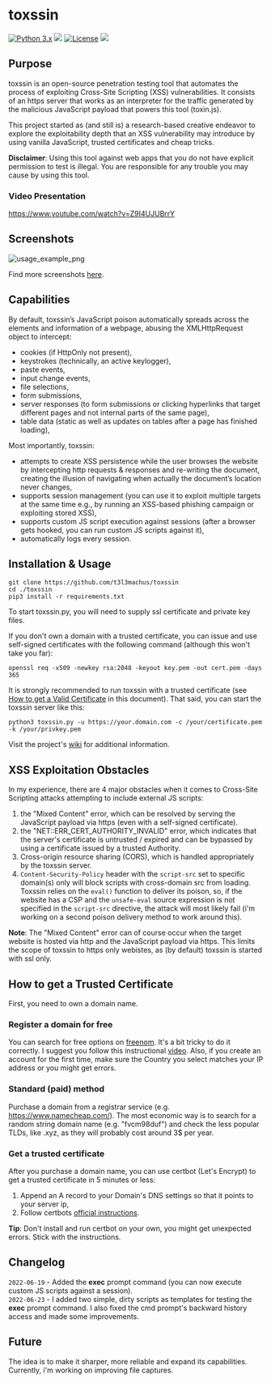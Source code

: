 # toxssin  
[![Python 3.x](https://img.shields.io/badge/python-3.x-yellow.svg)](https://www.python.org/) <img src="https://img.shields.io/badge/vanilla-JavaScript-blue"> [![License](https://img.shields.io/badge/license-MIT-red.svg)](https://github.com/t3l3machus/toxssin/blob/main/LICENSE) 
<img src="https://img.shields.io/badge/Maintained%3F-Yes-CD8335">
## Purpose

toxssin is an open-source penetration testing tool that automates the process of exploiting Cross-Site Scripting (XSS) vulnerabilities. It consists of an https server that works as an interpreter for the traffic generated by the malicious JavaScript payload that powers this tool (toxin.js).  

This project started as (and still is) a research-based creative endeavor to explore the exploitability depth that an XSS vulnerability may introduce by using vanilla JavaScript, trusted certificates and cheap tricks.

**Disclaimer**: Using this tool against web apps that you do not have explicit permission to test is illegal. You are responsible for any trouble you may cause by using this tool.  

### Video Presentation  
https://www.youtube.com/watch?v=Z9I4UJUBrrY

## Screenshots
![usage_example_png](https://raw.github.com/t3l3machus/toxssin/master/Screenshots/toxssin-1.png)
  
Find more screenshots [here](Screenshots/).

## Capabilities  
By default, toxssin’s JavaScript poison automatically spreads across the elements and information of a webpage, abusing the XMLHttpRequest object to intercept:
- cookies (if HttpOnly not present),
- keystrokes (technically, an active keylogger),
- paste events,
- input change events,
- file selections,
- form submissions,
- server responses (to form submissions or clicking hyperlinks that target different pages and not internal parts of the same page),
- table data (static as well as updates on tables after a page has finished loading),

Most importantly, toxssin:
- attempts to create XSS persistence while the user browses the website by intercepting http requests & responses and re-writing the document, creating the illusion of navigating when actually the document’s location never changes,
- supports session management (you can use it to exploit multiple targets at the same time e.g., by running an XSS-based phishing campaign or exploiting stored XSS),
- supports custom JS script execution against sessions (after a browser gets hooked, you can run custom JS scripts against it),
- automatically logs every session.


## Installation & Usage
```
git clone https://github.com/t3l3machus/toxssin
cd ./toxssin
pip3 install -r requirements.txt
```  
To start toxssin.py, you will need to supply ssl certificate and private key files.

If you don't own a domain with a trusted certificate, you can issue and use self-signed certificates with the following command (although this won't take you far):  
```
openssl req -x509 -newkey rsa:2048 -keyout key.pem -out cert.pem -days 365
```

It is strongly recommended to run toxssin with a trusted certificate (see [How to get a Valid Certificate](#How-to-get-a-Valid-Certificate) in this document). That said, you can start the toxssin server like this:
```
python3 toxssin.py -u https://your.domain.com -c /your/certificate.pem -k /your/privkey.pem
```
Visit the project's [wiki](https://github.com/t3l3machus/toxssin/wiki) for additional information.

## XSS Exploitation Obstacles
In my experience, there are 4 major obstacles when it comes to Cross-Site Scripting attacks attempting to include external JS scripts:
1. the "Mixed Content" error, which can be resolved by serving the JavaScript payload via https (even with a self-signed certificate).
2. the "NET::ERR_CERT_AUTHORITY_INVALID" error, which indicates that the server's certificate is untrusted / expired and can be bypassed by using a certificate issued by a trusted Authority.
3. Cross-origin resource sharing (CORS), which is handled appropriately by the toxssin server.
4. `Content-Security-Policy` header with the `script-src` set to specific domain(s) only will block scripts with cross-domain src from loading. Toxssin relies on the `eval()` function to deliver its poison, so, if the website has a CSP and the `unsafe-eval` source expression is not specified in the `script-src` directive, the attack will most likely fail (i'm working on a second poison delivery method to work around this). 

**Note**: The "Mixed Content" error can of course occur when the target website is hosted via http and the JavaScript payload via https. This limits the scope of toxssin to https only webistes, as (by default) toxssin is started with ssl only.


## How to get a Trusted Certificate
First, you need to own a domain name. 
### Register a domain for free
You can search for free options on [freenom](https://my.freenom.com). It's a bit tricky to do it correctly. I suggest you follow this instructional [video](https://www.youtube.com/watch?v=3Uopc4AFjOY&t=324s). Also, if you create an account for the first time, make sure the Country you select matches your IP address or you might get errors. 

### Standard (paid) method
Purchase a domain from a registrar service (e.g.  https://www.namecheap.com/). The most economic way is to search for a random string domain name (e.g. "fvcm98duf") and check the less popular TLDs, like .xyz, as they will probably cost around 3$ per year.

### Get a trusted certificate
After you purchase a domain name, you can use certbot (Let's Encrypt) to get a trusted certificate in 5 minutes or less:
1. Append an A record to your Domain's DNS settings so that it points to your server ip,
2. Follow certbots [official instructions](https://certbot.eff.org/instructions).  

**Tip**: Don't install and run certbot on your own, you might get unexpected errors. Stick with the instructions.

## Changelog
`2022-06-19` - Added the **exec** prompt command (you can now execute custom JS scripts against a session).  
`2022-06-23` - I added two simple, dirty scripts as templates for testing the **exec** prompt command. I also fixed the cmd prompt's backward history access and made some improvements.
## Future 
The idea is to make it sharper, more reliable and expand its capabilities. Currently, i'm working on improving file captures.
